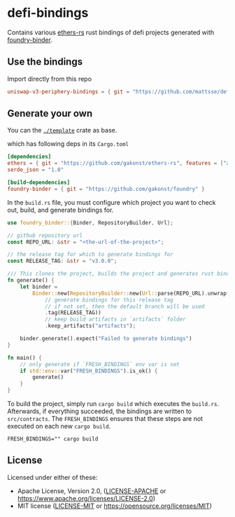 # defi-bindings

Contains various [ethers-rs](https://github.com/gakonst/ethers-rs) rust bindings of defi projects generated with [foundry-binder](https://github.com/gakonst/foundry/tree/master/binder).

## Use the bindings

Import directly from this repo

```toml
uniswap-v3-periphery-bindings = { git = "https://github.com/mattsse/defi-bindings" }
```

## Generate your own

You can the [`./template`](template) crate as base.

which has following deps in its `Cargo.toml`

```toml
[dependencies]
ethers = { git = "https://github.com/gakonst/ethers-rs", features = ["abigen"] }
serde_json = "1.0"

[build-dependencies]
foundry-binder = { git = "https://github.com/gakonst/foundry" }
```

In the `build.rs` file, you must configure which project you want to check out, build, and generate bindings for.

```rust
use foundry_binder::{Binder, RepositoryBuilder, Url};

// github repository url
const REPO_URL: &str = "<the-url-of-the-project>";

// the release tag for which to generate bindings for
const RELEASE_TAG: &str = "v3.0.0";

/// This clones the project, builds the project and generates rust bindings
fn generate() {
    let binder =
        Binder::new(RepositoryBuilder::new(Url::parse(REPO_URL).unwrap())
            // generate bindings for this release tag
            // if not set, then the default branch will be used
            .tag(RELEASE_TAG))
            // keep build artifacts in `artifacts` folder
            .keep_artifacts("artifacts");

    binder.generate().expect("Failed to generate bindings")
}

fn main() {
    // only generate if `FRESH_BINDINGS` env var is set
    if std::env::var("FRESH_BINDINGS").is_ok() {
        generate()
    }
}
```

To build the project, simply run `cargo build` which executes the `build.rs`. Afterwards, if everything succeeded, the bindings are written to `src/contracts`.
The `FRESH_BINDINGS` ensures that these steps are not executed on each new `cargo build`.

```shell
FRESH_BINDINGS="" cargo build
```


## License

Licensed under either of these:

* Apache License, Version 2.0, ([LICENSE-APACHE](LICENSE-APACHE) or
  https://www.apache.org/licenses/LICENSE-2.0)
* MIT license ([LICENSE-MIT](LICENSE-MIT) or
  https://opensource.org/licenses/MIT)
   
